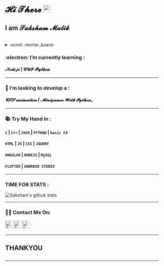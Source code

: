 <h1> 𝓗𝓲 𝓣𝓱𝓮𝓻𝓮  <img src="https://media.giphy.com/media/hvRJCLFzcasrR4ia7z/giphy.gif" width="25px"></strong></h1>
<p> <h2>I am <b> 𝓢𝓪𝓴𝓼𝓱𝓪𝓶 𝓜𝓪𝓵𝓲𝓴 </b></h2></p>&nbsp;


<details>
  <summary>:scroll: :mortar_board:
  </summary>
  <h4>:beginner: 3rd Year Student </h4>
  <h4>:beginner: CSE </h4>
  <h4>:beginner: Python & JAVA </h4>
  <h4>:clock1: Coder :clock8:</h4>
  <h4>:office: Chitkara University <h4>
</details>
  

###  :electron: I’m currently learning :
#### __𝓝𝓸𝓭𝓮𝓳𝓼 | 𝓖𝓤𝓘-𝓟𝔂𝓽𝓱𝓸𝓷__

<hr>

### 🤔 I’m looking to _develop_ a :
#### _𝓒𝓢𝓢 𝓪𝓷𝓲𝓶𝓪𝓽𝓲𝓸𝓷 |  𝓜𝓲𝓷𝓲𝓰𝓪𝓶𝓮𝓼 𝓦𝓲𝓽𝓱 𝓟𝔂𝓽𝓱𝓸𝓷__

<hr>

### 📚	Try My Hand In :

#### ```C``` | ```C++``` | ```JAVA``` | ```PYTHON``` | ```basic C#```
#### ```HTML``` | ```JS``` | ```CSS``` | ```JQUERY```
#### ```ANGULAR``` | ```NODEJS``` | ```MySQL```
#### ```FLUTTER``` | ```ANDROID STUDIO```

<hr>

### TIME FOR STATS :

![Saksham's github stats](https://github-readme-stats.vercel.app/api?username=SaKsHaMaLiK&show_icons=true&theme=dark)

<hr>

### :man_technologist: Contact Me On:


<a href="https://sourcerer.io/SaKsHaMaLiK/">
  <img align="left" alt="Sparsh's Sourcerer" width="25px" src="https://cdn.jsdelivr.net/npm/simple-icons@v3/icons/sahibinden.svg" /></a>
<a href="www.instagram.com/sakshammalik5/">
  <img align="left" alt="Sparsh's Instagram" width="25px" src="https://cdn.jsdelivr.net/npm/simple-icons@v3/icons/instagram.svg" /></a>
<a href="https://www.linkedin.com/in/saksham-malik-a7b13318b/">
  <img align="left" alt="Sparsh's LinkdeIN" width="25px" src="https://cdn.jsdelivr.net/npm/simple-icons@v3/icons/linkedin.svg" /></a>
  .

## <hr>
## __THANKYOU__ 
## <hr>
